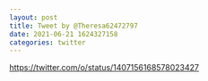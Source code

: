 ```yaml
--- 
layout: post 
title: Tweet by @Theresa62472797 
date: 2021-06-21 1624327158 
categories: twitter 
--- 
```

https://twitter.com/o/status/1407156168578023427